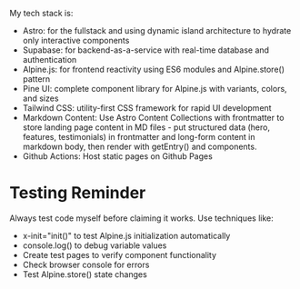 My tech stack is:
- Astro: for the fullstack and using dynamic island architecture to hydrate only interactive components
- Supabase: for backend-as-a-service with real-time database and authentication
- Alpine.js: for frontend reactivity using ES6 modules and Alpine.store() pattern
- Pine UI: complete component library for Alpine.js with variants, colors, and sizes
- Tailwind CSS: utility-first CSS framework for rapid UI development
- Markdown Content: Use Astro Content Collections with frontmatter to store landing page content in MD files - put structured data (hero, features, testimonials) in frontmatter and long-form content in markdown body, then render with getEntry() and <Content /> components.
- Github Actions: Host static pages on Github Pages

# Testing Reminder
Always test code myself before claiming it works. Use techniques like:
- x-init="init()" to test Alpine.js initialization automatically
- console.log() to debug variable values
- Create test pages to verify component functionality
- Check browser console for errors
- Test Alpine.store() state changes
